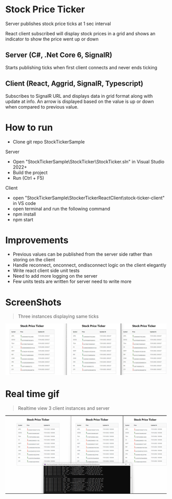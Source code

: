
# Stock Price Ticker

Server publishes stock price ticks at 1 sec interval

React client subscribed will display stock prices in a grid and shows an 
indicator to show the price went up or down  

## Server (C#, .Net Core 6, SignalR)

Starts publishing ticks when first client connects and never ends ticking

## Client (React, Aggrid, SignalR, Typescript)

Subscribes to SignalR URL and displays data in grid format along with update at info.
An arrow is displayed based on the value is up or down when compared to previous value.

# How to run

- Clone git repo StockTickerSample

Server

- Open "StockTickerSample\StockTicker\StockTicker.sln" in Visual Studio 2022+
- Build the project
- Run (Ctrl + F5)

Client
- open "StockTickerSample\StockerTickerReactClient\stock-ticker-client" in VS code
- open terminal and run the following command 
- npm install
- npm start

# Improvements 

- Previous values can be published from the server side rather than storing on the client
- Handle reconnect, onconnect, ondisconnect logic on the client elegantly
- Write react client side unit tests
- Need to add more logging on the server
- Few units tests are written for server need to write more

# ScreenShots 
> Three instances displaying same ticks 

![](PriceTicker3Instances.jpg)

# Real time gif

> Realtime view 3 client instances and server 

![](StockPriceTicker.gif)


 


